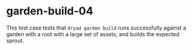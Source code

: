 
# garden-build-04

This test case tests that `dryad garden build` runs successfully against a garden with a root with a large set of assets, and builds the expected sprout.